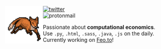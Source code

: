 <img src="fox.gif" width=20% align=left></img>

[![twitter](https://img.shields.io/badge/-@iankoide-313131?style=flat-square&labelColor=313131&logo=twitter&logoColor=white&color=313131)](https://twitter.com/iankoide)  
![protonmail](https://img.shields.io/badge/-ian.koide@protonmail.com-313131?style=flat-square&labelColor=313131&logo=protonmail&logoColor=white&color=313131)  

- Passionate about **computational economics**.
- Use `.py`, `.html`, `.sass`, `.java`, `.js` on the daily.
- Currently working on [Feo.to](https://feo.to)!
